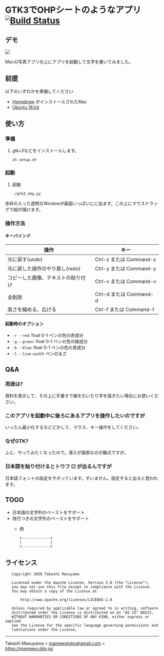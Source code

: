 GTK3でOHPシートのようなアプリ [![Build Status](https://travis-ci.org/mamewotoko/pygtk_ohp_app.svg?branch=master)](https://travis-ci.org/mamewotoko/pygtk_ohp_app)
=========================

## デモ

[![](http://img.youtube.com/vi/iN-biqblD2g/0.jpg)](http://www.youtube.com/watch?v=iN-biqblD2g "家にいよう")

Macの写真アプリの上にアプリを起動して文字を書いてみました。

## 前提
以下のいずれかを準備してください

* [Homebrew](https://brew.sh/index_ja) がインストールされたMac
* [Ubuntu 18.04](https://www.ubuntulinux.jp/News/ubuntu1804)

## 使い方
### 準備
1. gtk+3などをインストールします。

    ```
    sh setup.sh
    ```

### 起動

1. 起動

    ```
    ./gtk3_ohp.py
    ```

赤枠の入った透明なWindowが画面いっぱいにに出ます。この上にマウスドラッグで絵が描けます。

### 操作方法

#### キーバインド

操作|キー
---------------|----------
元に戻す(undo)|Ctrl-z または Command-z
元に戻した操作のやり直し(redo)|Ctrl-y または Command-y
コピーした画像、テキストの貼り付け|Ctrl-v または Command-v
全削除|Ctrl-d または Command-d
高さを縮める、広げる|Ctrl-f または Command-f

#### 起動時のオプション

* `-r` `--red`: float 0-1 ペンの色の赤成分
* `-g` `--green`: float 0-1 ペンの色の緑成分
* `-b` `--blue`: float 0-1 ペンの色の青成分
* `-l` `--line-width` ペンの太さ

## Q&A
### 用途は?

資料を表示して、その上に手書きで線を引いたり字を描きたい場合にお使いください。

### このアプリを起動中に後ろにあるアプリを操作したいのですが

いったん最小化するなどどかして、マウス、キー操作をしてください。

### なぜGTK?

ふと、やってみたくなったので。導入が面倒なのが難点ですが。

### 日本語を貼り付けるとトウフ □ が出るんですが

日本語フォントの設定をサボっています。すいません。設定すると出ると思われます。

## TOGO
* 日本語の文字列のペーストをサポート
* 改行つきの文字列のペーストをサポート
  * 例

    ```
    +-------------+
    |             |
    +-------------+
    ```

## ライセンス

```
   Copyright 2020 Takashi Masuyama

   Licensed under the Apache License, Version 2.0 (the "License");
   you may not use this file except in compliance with the License.
   You may obtain a copy of the License at

       http://www.apache.org/licenses/LICENSE-2.0

   Unless required by applicable law or agreed to in writing, software
   distributed under the License is distributed on an "AS IS" BASIS,
   WITHOUT WARRANTIES OR CONDITIONS OF ANY KIND, either express or implied.
   See the License for the specific language governing permissions and
   limitations under the License.
```

----
Takashi Masuyama < mamewotoko@gmail.com >  
https://mamewo.ddo.jp/
